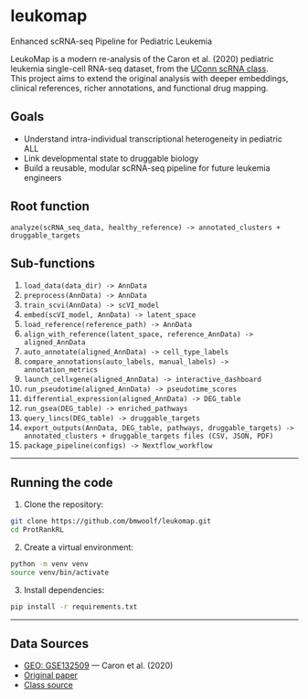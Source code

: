 # leukomap

Enhanced scRNA-seq Pipeline for Pediatric Leukemia

LeukoMap is a modern re-analysis of the Caron et al. (2020) pediatric leukemia single-cell RNA-seq dataset, from the [UConn scRNA class](https://github.com/CBC-UCONN/Single-Cell-Transcriptomics).  
This project aims to extend the original analysis with deeper embeddings, clinical references, richer annotations, and functional drug mapping.

## Goals
- Understand intra-individual transcriptional heterogeneity in pediatric ALL
- Link developmental state to druggable biology
- Build a reusable, modular scRNA-seq pipeline for future leukemia engineers

## Root function
`analyze(scRNA_seq_data, healthy_reference) -> annotated_clusters + druggable_targets`

## Sub-functions
1. `load_data(data_dir) -> AnnData`  
2. `preprocess(AnnData) -> AnnData`  
3. `train_scvi(AnnData) -> scVI_model`  
4. `embed(scVI_model, AnnData) -> latent_space`  
5. `load_reference(reference_path) -> AnnData`  
6. `align_with_reference(latent_space, reference_AnnData) -> aligned_AnnData`  
7. `auto_annotate(aligned_AnnData) -> cell_type_labels`  
8. `compare_annotations(auto_labels, manual_labels) -> annotation_metrics`  
9. `launch_cellxgene(aligned_AnnData) -> interactive_dashboard`  
10. `run_pseudotime(aligned_AnnData) -> pseudotime_scores`  
11. `differential_expression(aligned_AnnData) -> DEG_table`  
12. `run_gsea(DEG_table) -> enriched_pathways`  
13. `query_lincs(DEG_table) -> druggable_targets`  
14. `export_outputs(AnnData, DEG_table, pathways, druggable_targets) -> annotated_clusters + druggable_targets files (CSV, JSON, PDF)`  
15. `package_pipeline(configs) -> Nextflow_workflow`   

---
## Running the code

1. Clone the repository:
```bash
git clone https://github.com/bmwoolf/leukomap.git
cd ProtRankRL
```

2. Create a virtual environment:
```bash
python -m venv venv
source venv/bin/activate
```

3. Install dependencies:
```bash
pip install -r requirements.txt
```

---

## Data Sources
- [GEO: GSE132509](https://www.ncbi.nlm.nih.gov/geo/query/acc.cgi?acc=GSE132509) — Caron et al. (2020)
- [Original paper](https://doi.org/10.1038/s41598-020-64929-x)
- [Class source](https://github.com/CBC-UCONN/Single-Cell-Transcriptomics)